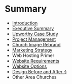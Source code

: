 # Summary

* [Introduction](README.md)
* [Executive Summary](executive_summary.md)
* [Upworthy Case Study](upworthy_case_study.md)
* [Project Management](project_management.md)
* [Church Image Rebrand](church_image_rebrand.md)
* [Marketing Strategy](marketing_strategy.md)
* Web Hosting Primer
* [Website Requirements](website_requirements.md)
* [Website Options](website_options.md)
* [Design Before and After :)](design_before_and_after.md)
* Other Area Churches

